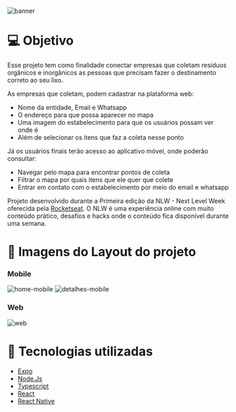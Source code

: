 ![banner](https://user-images.githubusercontent.com/44401595/88050365-1127a880-cb2d-11ea-8122-34c6db4e9328.png)

# :computer: Objetivo

Esse projeto tem como finalidade conectar empresas que coletam resíduos orgânicos e inorgânicos as pessoas que precisam fazer o destinamento correto ao seu lixo.

As empresas que coletam, podem cadastrar na plataforma web:
<ul>
  <li> Nome da entidade, Email e Whatsapp </li>
  <li> O endereço para que possa aparecer no mapa </li>
  <li> Uma imagem do estabelecimento para que os usuários possam ver onde é </li>
  <li> Além de selecionar os itens que faz a coleta nesse ponto </li>
</ul>

Já os usuários finais terão acesso ao aplicativo móvel, onde poderão consultar:
<ul>
  <li> Navegar pelo mapa para encontrar pontos de coleta </li>
  <li> Filtrar o mapa por quais itens que ele quer que colete </li>
  <li> Entrar em contato com o estabelecimento por meio do email e whatsapp </li>
</ul>

Projeto desenvolvido durante a Primeira edição da NLW - Next Level Week oferecida pela <a href="https://rocketseat.com.br/">Rocketseat</a>.
O NLW é uma experiência online com muito conteúdo prático, desafios e hacks onde o conteúdo fica disponível durante uma semana.

# :triangular_ruler: Imagens do Layout do projeto

<h3>Mobile</h3>

![home-mobile](https://user-images.githubusercontent.com/44401595/88051513-1d146a00-cb2f-11ea-9741-ae615347dd49.png)  ![detalhes-mobile](https://user-images.githubusercontent.com/44401595/88051550-2f8ea380-cb2f-11ea-99ca-94d232682522.png)

<h3>Web</h3>

![web](https://user-images.githubusercontent.com/44401595/88051605-4503cd80-cb2f-11ea-830c-93da9170c88c.png)


# :wrench: Tecnologias utilizadas

<ul>
  <li><a href="https://expo.io/"> Expo </a></li>
  <li><a href="https://nodejs.org/en/"> Node.Js </a></li>
  <li><a href="https://www.typescriptlang.org/"> Typescript </a></li>
  <li><a href="https://reactjs.org/"> React </a></li>
  <li><a href="https://reactnative.dev/"> React Native </a></li>
</ul>
